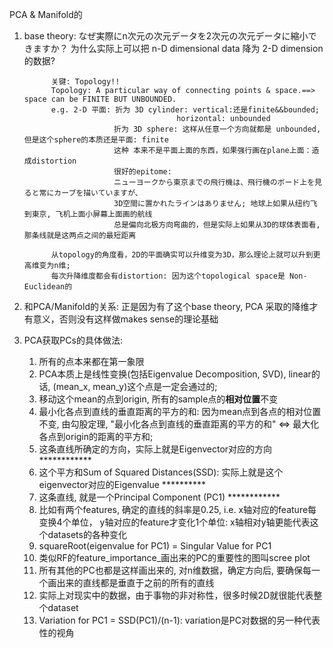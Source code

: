 PCA & Manifold的
1. base theory: なぜ実際にn次元の次元データを2次元の次元データに縮小できますか？
                为什么实际上可以把 n-D dimensional data 降为 2-D dimension的数据? 
                
             关键: Topology!!
             Topology: A particular way of connecting points & space.==> space can be FINITE BUT UNBOUNDED.
             e.g. 2-D 平面: 折为 3D cylinder: vertical:还是finite&&bounded; 
                                         horizontal: unbounded
                           折为 3D sphere: 这样从任意一个方向就都是 unbounded, 但是这个sphere的本质还是平面: finite
                           这种 本来不是平面上面的东西，如果强行画在plane上面：造成distortion
                           很好的epitome: 
                           ニューヨークから東京までの飛行機は、飛行機のボード上を見ると常にカーブを描いていますが、
                           3D空間に置かれたラインはありません; 地球上如果从纽约飞到東京, 飞机上面小屏幕上面画的航线
                           总是偏向北极方向弯曲的，但是实际上如果从3D的球体表面看, 那条线就是这两点之间的最短距离
                           
             从topology的角度看，2D的平面确实可以升维变为3D，那么理论上就可以升到更高维变为n维;
             每次升降维度都会有distortion: 因为这个topological space是 Non-Euclidean的
             
2. 和PCA/Manifold的关系: 正是因为有了这个base theory, PCA 采取的降维才有意义，否则没有这样做makes sense的理论基础

3. PCA获取PCs的具体做法: 
    1. 所有的点本来都在第一象限
    2. PCA本质上是线性变换(包括Eigenvalue Decomposition, SVD), linear的话, (mean_x, mean_y)这个点是一定会通过的;
    3. 移动这个mean的点到origin, 所有的sample点的****相对位置****不变
    4. 最小化各点到直线的垂直距离的平方的和: 因为mean点到各点的相对位置不变, 
        由勾股定理, "最小化各点到直线的垂直距离的平方的和" <=> 最大化各点到origin的距离的平方和; 
    5. 这条直线所确定的方向，实际上就是Eigenvector对应的方向                              ************
    6. 这个平方和Sum of Squared Distances(SSD): 实际上就是这个eigenvector对应的Eigenvalue **********
    7. 这条直线, 就是一个Principal Component (PC1)                                    ************
    8. 比如有两个features, 确定的直线的斜率是0.25, i.e. x轴对应的feature每变换4个单位，
        y轴对应的feature才变化1个单位:  x轴相对y轴更能代表这个datasets的各种变化
    9. squareRoot(eigenvalue for PC1) = Singular Value for PC1
    10. 类似RF的feature_importance_画出来的PC的重要性的图叫scree plot
    11. 所有其他的PC也都是这样画出来的, 对n维数据，确定方向后, 要确保每一个画出来的直线都是垂直于之前的所有的直线
    12. 实际上对现实中的数据，由于事物的非对称性，很多时候2D就很能代表整个dataset
    13. Variation for PC1 = SSD(PC1)/(n-1):  variation是PC对数据的另一种代表性的视角
               
